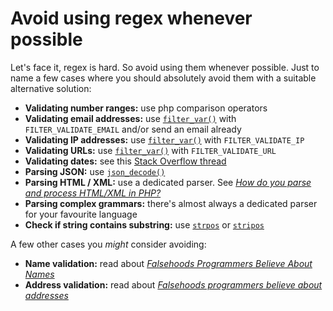 # Avoid using regex whenever possible

Let's face it, regex is hard. So avoid using them whenever possible. Just to name a few cases where you should absolutely avoid them with a suitable alternative solution:

- **Validating number ranges:** use php comparison operators
- **Validating email addresses:** use [`filter_var()`](http://php.net/filter_var) with `FILTER_VALIDATE_EMAIL` and/or send an email already
- **Validating IP addresses:** use [`filter_var()`](http://php.net/filter_var) with `FILTER_VALIDATE_IP`
- **Validating URLs:** use [`filter_var()`](http://php.net/filter_var) with `FILTER_VALIDATE_URL`
- **Validating dates:** see this [Stack Overflow thread](http://stackoverflow.com/questions/19271381/correctly-determine-if-date-string-is-a-valid-date-in-that-format)
- **Parsing JSON:** use [`json_decode()`](http://php.net/json_decode)
- **Parsing HTML / XML:** use a dedicated parser. See [*How do you parse and process HTML/XML in PHP?*](http://stackoverflow.com/questions/3577641/how-do-you-parse-and-process-html-xml-in-php)
- **Parsing complex grammars:** there's almost always a dedicated parser for your favourite language
- **Check if string contains substring:** use [`strpos`](http://php.net/strpos) or [`stripos`](http://php.net/stripos)

A few other cases you *might* consider avoiding:
- **Name validation:** read about [*Falsehoods Programmers Believe About Names*](http://www.kalzumeus.com/2010/06/17/falsehoods-programmers-believe-about-names/)
- **Address validation:** read about [*Falsehoods programmers believe about addresses*](https://www.mjt.me.uk/posts/falsehoods-programmers-believe-about-addresses/)
